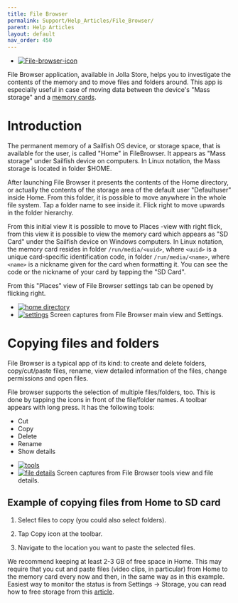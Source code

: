 ```yaml
---
title: File Browser
permalink: Support/Help_Articles/File_Browser/
parent: Help Articles
layout: default
nav_order: 450
---
```


<div class="flex-images" markdown="1">

* <a href="harbour-file-browser.png" class="narrow-image"><img src="harbour-file-browser.png" alt="File-browser-icon"></a>
  <span class="md_figcaption">
  </span>
</div>

File Browser application, available in Jolla Store, helps you to investigate the contents of the memory and to move files and folders around. This app is especially useful in case of moving data between the device's "Mass storage" and a [memory cards](/Support/Help_Articles/SD_Card_Format_and_Encryption/).

# Introduction
The permanent memory of a Sailfish OS device, or storage space, that is available for the user, is called "Home" in FileBrowser. It appears as "Mass storage" under Sailfish device on computers. In Linux notation, the Mass storage is located in folder $HOME.

After launching File Browser it presents the contents of the Home directory, or actually the contents of the storage area of the default user "Defaultuser" inside Home. From this folder, it is possible to move anywhere in the whole file system. Tap a folder name to see inside it. Flick right to move upwards in the folder hierarchy. 

From this initial view it is possible to move to Places -view with right flick, from this view it is possible to view the memory card which appears as "SD Card" under the Sailfish device on Windows computers. In Linux notation, the memory card resides in folder `/run/media/<uuid>`, where `<uuid>` is a unique card-specific identification code, in folder `/run/media/<name>`, where `<name>` is a nickname given for the card when formatting it. You can see the code or the nickname of your card by tapping the "SD Card".

From this "Places" view of File Browser settings tab can be opened by flicking right.

<div class="flex-images" markdown="1">

* <a href="home_directory.png"><img src="home_directory.png" alt="home directory"></a>
  <span class="md_figcaption">
  </span>
* <a href="settings.png"><img src="settings.png" alt="settings"></a>
  <span class="md_figcaption">
  </span>
  Screen captures from File Browser main view and Settings.
</div>

# Copying files and folders
File Browser is a typical app of its kind: to create and delete folders, copy/cut/paste files, rename, view detailed information of the files, change permissions and open files.

File browser supports the selection of multiple files/folders, too. This is done by tapping the icons in front of the file/folder names. 
A toolbar appears with long press. It has the following tools:

* Cut
* Copy
* Delete
* Rename
* Show details

<div class="flex-images" markdown="1">

* <a href="tools.png"><img src="tools.png" alt="tools"></a>
  <span class="md_figcaption">
  </span>
* <a href="file_details.png"><img src="file_details.png" alt="file details"></a>
  <span class="md_figcaption">
  </span>
  Screen captures from File Browser tools view and file details.
</div>

## Example of copying files from Home to SD card
1. Select files to copy (you could also select folders).

2. Tap Copy icon at the toolbar.

3. Navigate to the location you want to paste the selected files.

We recommend keeping at least 2-3 GB of free space in Home. This may require that you cut and paste files (video clips, in particular) from Home to the memory card every now and then, in the same way as in this example. Easiest way to monitor the status is from Settings -> Storage, you can read how to free storage from this [article](/Support/Help_Articles/Storage_Space/).



